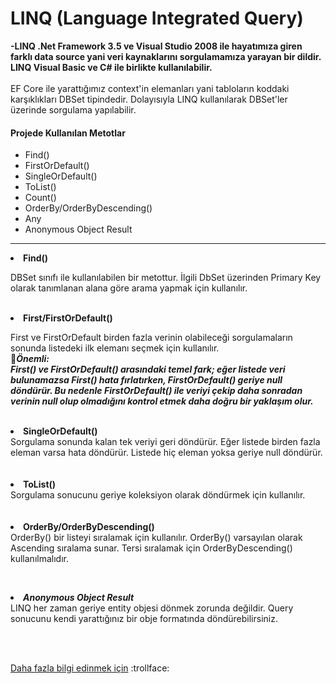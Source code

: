 # LINQ (Language Integrated Query)

**-LINQ .Net Framework 3.5 ve Visual Studio 2008 ile hayatımıza giren farklı data source yani veri 
kaynaklarını sorgulamamıza yarayan bir dildir. LINQ Visual Basic ve C# ile birlikte kullanılabilir.**
<br><br>
EF Core ile yarattığımız context'in elemanları yani tabloların koddaki karşıklıkları DBSet tipindedir.
Dolayısıyla LINQ kullanılarak DBSet'ler üzerinde sorgulama yapılabilir.

#### Projede Kullanılan  Metotlar 
<ul>
  <li> Find() </li>
  <li> FirstOrDefault()</li>
  <li>  SingleOrDefault()</li>
  <li>  ToList()</li>
  <li> Count() </li>
  <li>OrderBy/OrderByDescending() </li>
  <li>Any </li>
  <li>Anonymous Object Result </li>
</ul>

<hr>

**<li> Find() </li>**

DBSet sınıfı ile kullanılabilen bir metottur. İlgili DbSet üzerinden Primary Key olarak tanımlanan alana göre arama yapmak için kullanılır.<br>
<br>

**<li>First/FirstOrDefault()</li>**

First ve FirstOrDefault birden fazla verinin olabileceği sorgulamaların sonunda listedeki ilk elemanı seçmek için kullanılır.
<br>
:red_circle:***Önemli:<br>
First() ve FirstOrDefault() arasındaki temel fark; eğer listede veri bulunamazsa First() hata fırlatırken, FirstOrDefault() geriye null döndürür.
Bu nedenle FirstOrDefault() ile veriyi çekip daha sonradan verinin null olup olmadığını kontrol etmek daha doğru bir yaklaşım olur.***
<br>
<br>
**<li>  SingleOrDefault()</li>**
Sorgulama sonunda kalan tek veriyi geri döndürür. Eğer listede birden fazla eleman varsa hata döndürür. Listede hiç eleman yoksa geriye null döndürür.<br>
<br>
<br>
**<li>  ToList()</li>** 
Sorgulama sonucunu geriye koleksiyon olarak döndürmek için kullanılır.<br>
<br><br>
**<li>OrderBy/OrderByDescending() </li>**
OrderBy() bir listeyi sıralamak için kullanılır. OrderBy() varsayılan olarak Ascending sıralama sunar. Tersi sıralamak için OrderByDescending() kullanılmalıdır. <br>

<br>

***<li>Anonymous Object Result </li>***
LINQ her zaman geriye entity objesi dönmek zorunda değildir. Query sonucunu kendi yarattığınız bir obje formatında döndürebilirsiniz.


<br><br>


[Daha fazla bilgi edinmek için](https://www.entityframeworktutorial.net/querying-entity-graph-in-entity-framework.aspx)
:trollface:


















